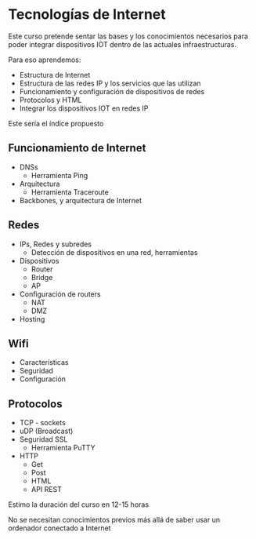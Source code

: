 # Tecnologías de Internet

Este curso pretende sentar las bases y los conocimientos necesarios para poder integrar dispositivos IOT dentro de las actuales infraestructuras.

Para eso aprendemos:
* Estructura de Internet
* Estructura de las redes IP y los servicios que las utilizan
* Funcionamiento y configuración de dispositivos de redes
* Protocolos y HTML
* Integrar los dispositivos IOT en redes IP

Este sería el índice propuesto

## Funcionamiento de Internet
* DNSs
  * Herramienta Ping
* Arquitectura
  *  Herramienta Traceroute
* Backbones, y arquitectura de Internet

## Redes
* IPs, Redes y subredes
  * Detección de dispositivos en una red, herramientas
* Dispositivos
  * Router
  * Bridge
  * AP
* Configuración de routers
  * NAT
  * DMZ
* Hosting

## Wifi
  * Características
  * Seguridad
  * Configuración

## Protocolos
* TCP - sockets
* uDP (Broadcast)
* Seguridad  SSL
  * Herramienta PuTTY
* HTTP
  * Get
  * Post
  * HTML
  * API REST


Estimo la duración del curso en 12-15 horas

No se necesitan conocimientos previos más allá de saber usar un ordenador conectado a Internet
